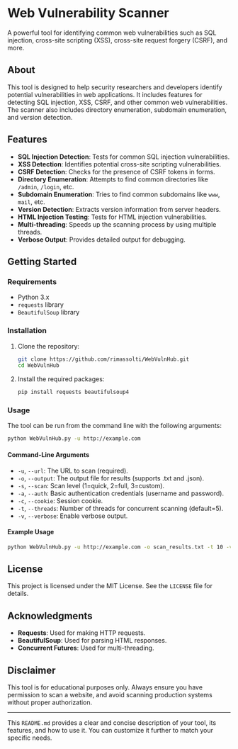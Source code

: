 # Web Vulnerability Scanner

A powerful tool for identifying common web vulnerabilities such as SQL injection, cross-site scripting (XSS), cross-site request forgery (CSRF), and more.

## About

This tool is designed to help security researchers and developers identify potential vulnerabilities in web applications. It includes features for detecting SQL injection, XSS, CSRF, and other common web vulnerabilities. The scanner also includes directory enumeration, subdomain enumeration, and version detection.

## Features

- **SQL Injection Detection**: Tests for common SQL injection vulnerabilities.
- **XSS Detection**: Identifies potential cross-site scripting vulnerabilities.
- **CSRF Detection**: Checks for the presence of CSRF tokens in forms.
- **Directory Enumeration**: Attempts to find common directories like `/admin`, `/login`, etc.
- **Subdomain Enumeration**: Tries to find common subdomains like `www`, `mail`, etc.
- **Version Detection**: Extracts version information from server headers.
- **HTML Injection Testing**: Tests for HTML injection vulnerabilities.
- **Multi-threading**: Speeds up the scanning process by using multiple threads.
- **Verbose Output**: Provides detailed output for debugging.

## Getting Started

### Requirements

- Python 3.x
- `requests` library
- `BeautifulSoup` library

### Installation

1. Clone the repository:
   ```bash
   git clone https://github.com/rimassolti/WebVulnHub.git
   cd WebVulnHub
   ```

2. Install the required packages:
   ```bash
   pip install requests beautifulsoup4
   ```

### Usage

The tool can be run from the command line with the following arguments:

```bash
python WebVulnHub.py -u http://example.com
```

#### Command-Line Arguments

- `-u`, `--url`: The URL to scan (required).
- `-o`, `--output`: The output file for results (supports .txt and .json).
- `-s`, `--scan`: Scan level (1=quick, 2=full, 3=custom).
- `-a`, `--auth`: Basic authentication credentials (username and password).
- `-c`, `--cookie`: Session cookie.
- `-t`, `--threads`: Number of threads for concurrent scanning (default=5).
- `-v`, `--verbose`: Enable verbose output.

#### Example Usage

```bash
python WebVulnHub.py -u http://example.com -o scan_results.txt -t 10 -v
```

## License

This project is licensed under the MIT License. See the `LICENSE` file for details.

## Acknowledgments

- **Requests**: Used for making HTTP requests.
- **BeautifulSoup**: Used for parsing HTML responses.
- **Concurrent Futures**: Used for multi-threading.

## Disclaimer

This tool is for educational purposes only. Always ensure you have permission to scan a website, and avoid scanning production systems without proper authorization.

--- 

This `README.md` provides a clear and concise description of your tool, its features, and how to use it. You can customize it further to match your specific needs.
